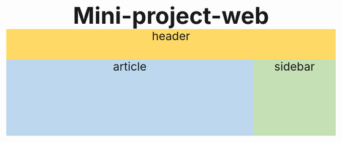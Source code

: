 # Mini-project-web<!DOCTYPE html>
<html lang="en">
<head>
    <meta charset="UTF-8">
    <title> clearfix with pseudo after</title>
    <style>
    *{
        margin:0;
        padding:0;
        box-sizing:border-box;
    }
    body{
        text-align: center;
        font-size:30px;
    }
    .header{
        height:80px;
        background-color: rgb(255,217,102);
    }
    .article{
        height:200px;
        background-color: rgb(189,215,238);
        width:75%;
        float:left;
    }
    .sidebar{
        height:200px;
        background-color: rgb(197,224,180);
        width:25%;
        float:right;
    }
    .footer{
        height:80px;
        background-color: rgb(255,217,102);
    }
    /* .container::after{
        content:"";
        display:block;
        clear:both;
    } */
    .container{
        display:flow-root;
    }
    </style>
</head>
<body>
    <div class="header">header</div>
    <div class="container">
        <div class="article">article</div>
        <div class="sidebar">sidebar</div>
        
    </div>
    <div class="footer">footer</div>
</body>
</html>
